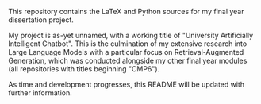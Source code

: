 This repository contains the LaTeX and Python sources for my final year dissertation project.

My project is as-yet unnamed, with a working title of "University Artificially Intelligent Chatbot".
This is the culmination of my extensive research into Large Language Models with a particular focus on Retrieval-Augmented Generation,
which was conducted alongside my other final year modules (all repositories with titles beginning "CMP6").

As time and development progresses, this README will be updated with further information.
